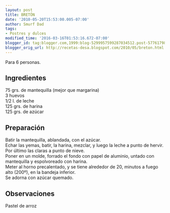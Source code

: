 ```yaml
---
layout: post
title: BRETÓN
date: '2010-05-20T15:53:00.005-07:00'
author: Smurf Dad
tags:
- Postres y dulces
modified_time: '2016-03-16T01:53:16.672-07:00'
blogger_id: tag:blogger.com,1999:blog-5299957599287034512.post-5776179844715506564
blogger_orig_url: http://recetas-desa.blogspot.com/2010/05/breton.html
---
```


Para 6 personas.<br><h2>Ingredientes</h2><p>75 grs. de mantequilla (mejor que margarina)<br/>3 huevos<br/>1/2 l. de leche<br/>125 grs. de harina<br/>125 grs. de az&uacute;car</p><h2>Preparaci&oacute;n</h2><p>Batir la mantequilla, ablandada, con el az&uacute;car.<br/>Echar las yemas, batir, la harina, mezclar, y luego la leche a punto de hervir.<br/>Por &uacute;ltimo las claras a punto de nieve.<br/>Poner en un molde, forrado el fondo con papel de aluminio, untado con mantequilla y espolvoreado con harina.<br/>Meter al horno precalentado, y se tiene alrededor de 20, minutos a fuego alto (200&ordm;), en la bandeja inferior.<br/>Se adorna con az&uacute;car quemado.</p><h2>Observaciones</h2><p>Pastel de arroz</p>